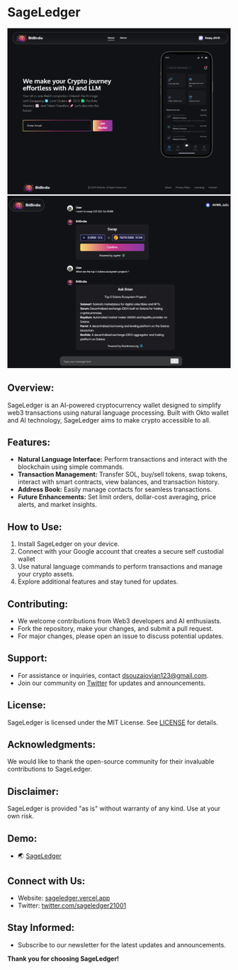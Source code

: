 # SageLedger

<!-- ![SageLedger Logo](public/sageledger2.jpeg) -->

![SageLedger landing](imgs/landing.png)
![SageLedger chat](imgs/chat.png)


## Overview:
SageLedger is an AI-powered cryptocurrency wallet designed to simplify web3 transactions using natural language processing. Built with Okto wallet and AI technology, SageLedger aims to make crypto accessible to all.

## Features:
- **Natural Language Interface:** Perform transactions and interact with the blockchain using simple commands.
- **Transaction Management:** Transfer SOL, buy/sell tokens, swap tokens, interact with smart contracts, view balances, and transaction history.
- **Address Book:** Easily manage contacts for seamless transactions.
- **Future Enhancements:** Set limit orders, dollar-cost averaging, price alerts, and market insights.

## How to Use:
1. Install SageLedger on your device.
2. Connect with your Google account that creates a secure self custodial wallet
3. Use natural language commands to perform transactions and manage your crypto assets.
4. Explore additional features and stay tuned for updates.

## Contributing:
- We welcome contributions from Web3 developers and AI enthusiasts.
- Fork the repository, make your changes, and submit a pull request.
- For major changes, please open an issue to discuss potential updates.

## Support:
- For assistance or inquiries, contact [dsouzajovian123@gmail.com](mailto:dsouzajovian123@gmail.com).
- Join our community on [Twitter](https://twitter.com/sageledger21001) for updates and announcements.

## License:
SageLedger is licensed under the MIT License. See [LICENSE](LICENSE) for details.

## Acknowledgments:
We would like to thank the open-source community for their invaluable contributions to SageLedger.

## Disclaimer:
SageLedger is provided "as is" without warranty of any kind. Use at your own risk.

## Demo:
- 🌏 [SageLedger](https://sageledger.vercel.app/)

## Connect with Us:
- Website: [sageledger.vercel.app](https://sageledger.vercel.app/)
- Twitter: [twitter.com/sageledger21001](https://twitter.com/sageledger21001)

## Stay Informed:
- Subscribe to our newsletter for the latest updates and announcements.

**Thank you for choosing SageLedger!**
